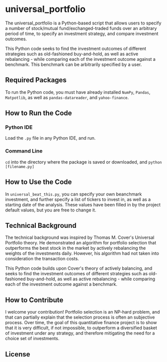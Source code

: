 # universal_portfolio

The universal_portfolio is a Python-based script that allows users to specify a number of stock/mutual fund/exchanged-traded funds over an arbitrary period of time, to specify an investment strategy, and compare investment outcomes. 

This Python code seeks to find the investment outcomes of different strategies such as old-fashioned buy-and-hold, as well as active rebalancing - while comparing each of the investment outcome against a benchmark. This benchmark can be arbitrarily specified by a user.

## Required Packages

To run the Python code, you must have already installed `NumPy`, `Pandas`, `Matpotlib`, as well as `pandas-datareader`, and `yahoo-finance`.

## How to Run the Code

### Python IDE
Load the `.py` file in any Python IDE, and run.

### Command Line
`cd` into the directory where the package is saved or downloaded, and 
`python [filename.py]`

## How to Use the Code

In `universal_beat_this.py`, you can specify your own beanchmark investment, and further specify a list of tickers to invest in, as well as a starting date of the analysis. These values have been filled in by the project default values, but you are free to change it.

## Technical Background

The technical background was inspired by Thomas M. Cover's Universal Portfolio theory. He demonstrated an algorithm for portfolio selection that outperforms the best stock in the market by actively rebalancing the weights of the investments daily. However, his algorithm had not taken into consideration the transaction costs.

This Python code builds upon Cover's theory of actively balancing, and seeks to find the investment outcomes of different strategies such as old-fashioned buy-and-hold, as well as active rebalancing - while comparing each of the investment outcome against a benchmark.

## How to Contribute

I welcome your contribution! Portfolio selection is an NP-hard problem, and that can partially explain that the selection process is often an subjective process. Over time, the goal of this quantitative finance project is to show that it is very difficult, if not impossible, to outperform a diversified basket of investment under any strategy, and therefore mitigating the need for a choice set of investments.

## License 

